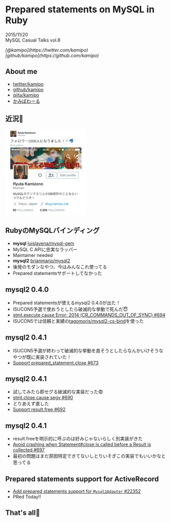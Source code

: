 Prepared statements on MySQL in Ruby
==========

2015/11/20<br/>
MySQL Casual Talks vol.8<br/>
<address>
[@kamipo](https://twitter.com/kamipo)<br/>
[github/kamipo](https://github.com/kamipo)
</address>

About me
----------

* [twitter/kamipo](https://twitter.com/kamipo)
* [github/kamipo](https://github.com/kamipo)
* [qiita/kamipo](http://qiita.com/kamipo)
* [かみぽわーる](http://blog.kamipo.net/)

近況🐬
----------

<a href="https://twitter.com/kamipo/status/666537628603297792">
<img src="img/3306.png" width="50%" alt="フォロワー3306人になりました！！">
</a>

RubyのMySQLバインディング
----------

* **mysql** [luislavena/mysql-gem](https://github.com/luislavena/mysql-gem)
 * MySQL C APIに忠実なラッパー
 * Maintainer needed
* **mysql2** [brianmario/mysql2](https://github.com/brianmario/mysql2)
 * 後発のモダンなやつ、今はみんなこれ使ってる
 * Prepared statementsサポートしてなかった

mysql2 0.4.0
----------

* Prepared statementsが使えるmysql2 0.4.0が出た！
* ISUCON5予選で使おうとしたら破滅的な挙動で死んだ😇
 * [stmt.execute cause Error: 2014 (CR_COMMANDS_OUT_OF_SYNC) #694](https://github.com/brianmario/mysql2/issues/694)
 * ISUCON5では信頼と実績の[tagomoris/mysql2-cs-bind](https://github.com/tagomoris/mysql2-cs-bind)を使った


mysql2 0.4.1
----------

* ISUCON5予選が終わって破滅的な挙動を直そうとしたらなんかいけそうなやつが既に実装されていた！
 * [Support prepared_statement.close #673](https://github.com/brianmario/mysql2/pull/673)

mysql2 0.4.1
----------

* 試してみたら即セグる破滅的な実装だった😨
 * [stmt.close cause segv #690](https://github.com/brianmario/mysql2/issues/690)
* とりあえず直した
 * [Support result.free #692](https://github.com/brianmario/mysql2/pull/692)

mysql2 0.4.1
----------

* result.freeを明示的に呼ぶのは好みじゃないらしく別実装がきた
 * [Avoid crashing when Statement#close is called before a Result is collected #697](https://github.com/brianmario/mysql2/pull/697)
 * 最初の問題はまだ原因特定できてないしとりいそぎこの実装でもいいかなと思ってる

Prepared statements support for ActiveRecord
----------

* [Add prepared statements support for `Mysql2Adapter` #22352](https://github.com/rails/rails/pull/22352)
 * PRed Today!!

That's all🍻
----------

